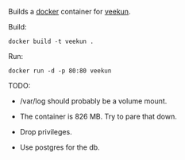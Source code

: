 Builds a [docker][] container for [veekun][].

[docker]: https://docker.com
[veekun]: http://veekun.com

Build:

    docker build -t veekun .

Run:

    docker run -d -p 80:80 veekun

TODO:

- /var/log should probably be a volume mount.

- The container is 826 MB. Try to pare that down.

- Drop privileges.

- Use postgres for the db.
